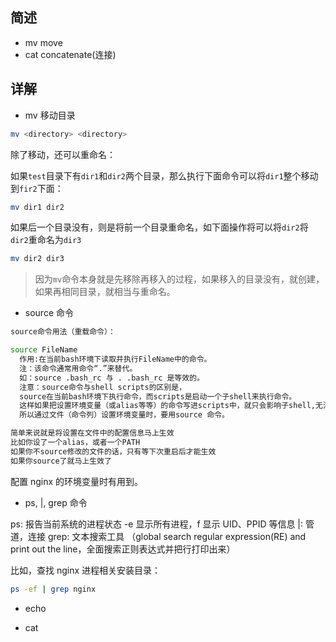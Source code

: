 ## 简述

- mv move
- cat concatenate(连接)

## 详解

- mv 移动目录

```bash
mv <directory> <directory>
```

除了移动，还可以重命名：

如果`test`目录下有`dir1`和`dir2`两个目录，那么执行下面命令可以将`dir1`整个移动到`fir2`下面：

```bash
mv dir1 dir2
```

如果后一个目录没有，则是将前一个目录重命名，如下面操作将可以将`dir2`将`dir2`重命名为`dir3`

```bash
mv dir2 dir3
```

> 因为`mv`命令本身就是先移除再移入的过程，如果移入的目录没有，就创建，如果再相同目录，就相当与重命名。

- source 命令

```bash
source命令用法（重载命令）：

source FileName
  作用:在当前bash环境下读取并执行FileName中的命令。
  注：该命令通常用命令“.”来替代。
  如：source .bash_rc 与 . .bash_rc 是等效的。
  注意：source命令与shell scripts的区别是，
  source在当前bash环境下执行命令，而scripts是启动一个子shell来执行命令。
  这样如果把设置环境变量（或alias等等）的命令写进scripts中，就只会影响子shell,无法改变当前的BASH,
  所以通过文件（命令列）设置环境变量时，要用source 命令。

简单来说就是将设置在文件中的配置信息马上生效
比如你设了一个alias，或者一个PATH
如果你不source修改的文件的话，只有等下次重启后才能生效
如果你source了就马上生效了
```

配置 nginx 的环境变量时有用到。

- ps, |, grep 命令

ps: 报告当前系统的进程状态 -e 显示所有进程，f 显示 UID、PPID 等信息
|: 管道，连接
grep: 文本搜索工具 （global search regular expression(RE) and print out the line，全面搜索正则表达式并把行打印出来）

比如，查找 nginx 进程相关安装目录：

```bash
ps -ef | grep nginx
```

- echo

- cat
